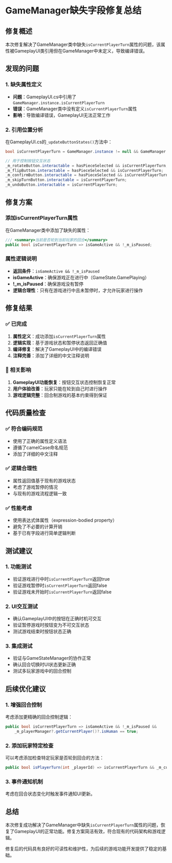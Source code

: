 # GameManager缺失字段修复总结

## 修复概述

本次修复解决了GameManager类中缺失`isCurrentPlayerTurn`属性的问题，该属性被GameplayUI类引用但在GameManager中未定义，导致编译错误。

## 发现的问题

### 1. 缺失属性定义
- **问题**：GameplayUI.cs中引用了`GameManager.instance.isCurrentPlayerTurn`
- **错误**：GameManager类中没有定义`isCurrentPlayerTurn`属性
- **影响**：导致编译错误，GameplayUI无法正常工作

### 2. 引用位置分析
在GameplayUI.cs的`_updateButtonStates()`方法中：
```csharp
bool isCurrentPlayerTurn = GameManager.instance != null && GameManager.instance.isCurrentPlayerTurn;

// 用于控制按钮交互状态
_m_rotateButton.interactable = hasPieceSelected && isCurrentPlayerTurn;
_m_flipButton.interactable = hasPieceSelected && isCurrentPlayerTurn;
_m_confirmButton.interactable = hasPieceSelected && isCurrentPlayerTurn;
_m_skipTurnButton.interactable = isCurrentPlayerTurn;
_m_undoButton.interactable = isCurrentPlayerTurn;
```

## 修复方案

### 添加isCurrentPlayerTurn属性
在GameManager类中添加了缺失的属性：

```csharp
/// <summary>当前是否轮到当前玩家的回合</summary>
public bool isCurrentPlayerTurn => isGameActive && !_m_isPaused;
```

### 属性逻辑说明
- **返回条件**：`isGameActive && !_m_isPaused`
- **isGameActive**：确保游戏正在进行中（GameState.GamePlaying）
- **!_m_isPaused**：确保游戏没有暂停
- **逻辑合理性**：只有在游戏进行中且未暂停时，才允许玩家进行操作

## 修复结果

### ✅ 已完成
1. **属性定义**：成功添加`isCurrentPlayerTurn`属性
2. **逻辑实现**：基于游戏状态和暂停状态返回正确值
3. **编译修复**：解决了GameplayUI中的编译错误
4. **注释完善**：添加了详细的中文注释说明

### 🔄 相关影响
1. **GameplayUI功能恢复**：按钮交互状态控制恢复正常
2. **用户体验改善**：玩家只能在轮到自己时进行操作
3. **游戏逻辑完整**：回合制游戏的基本约束得到保证

## 代码质量检查

### ✅ 符合编码规范
- 使用了正确的属性定义语法
- 遵循了camelCase命名规范
- 添加了详细的中文注释

### ✅ 逻辑合理性
- 属性返回值基于现有的游戏状态
- 考虑了游戏暂停的情况
- 与现有的游戏流程逻辑一致

### ✅ 性能考虑
- 使用表达式体属性（expression-bodied property）
- 避免了不必要的计算开销
- 基于已有字段进行简单逻辑判断

## 测试建议

### 1. 功能测试
- 验证游戏进行中时`isCurrentPlayerTurn`返回true
- 验证游戏暂停时`isCurrentPlayerTurn`返回false
- 验证游戏未开始时`isCurrentPlayerTurn`返回false

### 2. UI交互测试
- 确认GameplayUI中的按钮在正确时机可交互
- 验证暂停游戏时按钮变为不可交互状态
- 测试游戏结束时按钮状态正确

### 3. 集成测试
- 验证与GameStateManager的协作正常
- 确认回合切换时UI状态更新正确
- 测试多玩家游戏中的回合控制

## 后续优化建议

### 1. 增强回合控制
考虑添加更精确的回合控制逻辑：
```csharp
public bool isCurrentPlayerTurn => isGameActive && !_m_isPaused && 
    _m_playerManager?.getCurrentPlayer()?.isHuman == true;
```

### 2. 添加玩家特定检查
可以考虑添加检查特定玩家是否轮到回合的方法：
```csharp
public bool isPlayerTurn(int _playerId) => isCurrentPlayerTurn && _m_currentPlayerId == _playerId;
```

### 3. 事件通知机制
考虑在回合状态变化时触发事件通知UI更新。

## 总结

本次修复成功解决了GameManager中缺失`isCurrentPlayerTurn`属性的问题，恢复了GameplayUI的正常功能。修复方案简洁有效，符合现有的代码架构和游戏逻辑。

修复后的代码具有良好的可读性和维护性，为后续的游戏功能开发提供了稳定的基础。